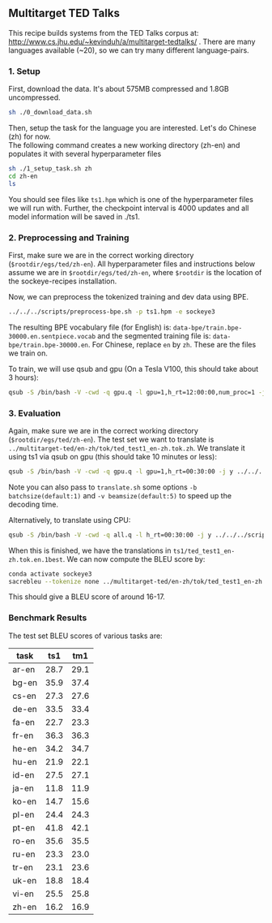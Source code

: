 ## Multitarget TED Talks 

This recipe builds systems from the TED Talks corpus at:
http://www.cs.jhu.edu/~kevinduh/a/multitarget-tedtalks/ .
There are many languages available (~20), so we can try many different language-pairs. 

### 1. Setup

First, download the data. It's about 575MB compressed and 1.8GB uncompressed.
```bash
sh ./0_download_data.sh
```

Then, setup the task for the language you are interested.
Let's do Chinese (zh) for now.  
The following command creates a new working directory (zh-en) 
and populates it with several hyperparameter files 

```bash
sh ./1_setup_task.sh zh
cd zh-en
ls
```

You should see files like `ts1.hpm` which is one of the hyperparameter files we will run with. Further, the checkpoint interval is 4000 updates and all model information will be saved in ./ts1.

### 2. Preprocessing and Training

First, make sure we are in the correct working directory (`$rootdir/egs/ted/zh-en`). All hyperparameter files and instructions below assume we are in `$rootdir/egs/ted/zh-en`, where `$rootdir` is the location of the sockeye-recipes installation. 

Now, we can preprocess the tokenized training and dev data using BPE.
```bash
../../../scripts/preprocess-bpe.sh -p ts1.hpm -e sockeye3
```

The resulting BPE vocabulary file (for English) is: `data-bpe/train.bpe-30000.en.sentpiece.vocab` and the segmented training file is: `data-bpe/train.bpe-30000.en`. For Chinese, replace `en` by `zh`. These are the files we train on. 

To train, we will use qsub and gpu (On a Tesla V100, this should take about 3 hours):

```bash
qsub -S /bin/bash -V -cwd -q gpu.q -l gpu=1,h_rt=12:00:00,num_proc=1 -j y ../../../scripts/train-textformat.sh -p ts1.hpm -e sockeye3
```


### 3. Evaluation

Again, make sure we are in the correct working directory (`$rootdir/egs/ted/zh-en`). The test set we want to translate is `../multitarget-ted/en-zh/tok/ted_test1_en-zh.tok.zh`. We translate it using ts1 via qsub on gpu (this should take 10 minutes or less):

```bash
qsub -S /bin/bash -V -cwd -q gpu.q -l gpu=1,h_rt=00:30:00 -j y ../../../scripts/translate.sh -p ts1.hpm -i ../multitarget-ted/en-zh/tok/ted_test1_en-zh.tok.zh -o ts1/ted_test1_en-zh.tok.en.1best -e sockeye3
```

Note you can also pass to `translate.sh` some options `-b batchsize(default:1)` and `-v beamsize(default:5)` to speed up the decoding time.

Alternatively, to translate using CPU:

```bash
qsub -S /bin/bash -V -cwd -q all.q -l h_rt=00:30:00 -j y ../../../scripts/translate.sh -p ts1.hpm -i ../multitarget-ted/en-zh/tok/ted_test1_en-zh.tok.zh -o ts1/ted_test1_en-zh.tok.en.1best -e sockeye3 -d cpu
```

When this is finished, we have the translations in `ts1/ted_test1_en-zh.tok.en.1best`. We can now compute the BLEU score by:

```bash
conda activate sockeye3
sacrebleu --tokenize none ../multitarget-ted/en-zh/tok/ted_test1_en-zh.tok.en < ts1/ted_test1_en-zh.tok.en.1best
```

This should give a BLEU score of around 16-17.


### Benchmark Results

The test set BLEU scores of various tasks are:

 task | ts1 | tm1 |
  --- | --- | --- |
ar-en | 28.7 | 29.1 |
bg-en | 35.9 | 37.4 |
cs-en | 27.3 | 27.6 |
de-en | 33.5 | 33.4 |
fa-en | 22.7 | 23.3 |
fr-en | 36.3 | 36.3 |
he-en | 34.2 | 34.7 |
hu-en | 21.9 | 22.1 |
id-en | 27.5 | 27.1 |
ja-en | 11.8 | 11.9 |
ko-en | 14.7 | 15.6 |
pl-en | 24.4 | 24.3 |
pt-en | 41.8 | 42.1 |
ro-en | 35.6 | 35.5 |
ru-en | 23.3 | 23.0 |
tr-en | 23.1 | 23.6 |
uk-en | 18.8 | 18.4 |
vi-en | 25.5 | 25.8 |
zh-en | 16.2 | 16.9 |

